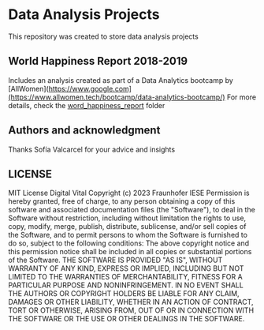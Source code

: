 # Data Analysis Projects

This repository was created to store data analysis projects 

## World Happiness Report 2018-2019
Includes an analysis created as part of a Data Analytics bootcamp by [AllWomen](https://www.google.com](https://www.allwomen.tech/bootcamp/data-analytics-bootcamp/)
For more details, check the [word_happiness_report](https://github.com/adelinerd/data_analytics/tree/main/world_happiness_report) folder

## Authors and acknowledgment
Thanks Sofía Valcarcel for your advice and insights 

## LICENSE
MIT License
Digital Vital
Copyright (c) 2023 Fraunhofer IESE
Permission is hereby granted, free of charge, to any person obtaining a copy
of this software and associated documentation files (the "Software"), to deal
in the Software without restriction, including without limitation the rights
to use, copy, modify, merge, publish, distribute, sublicense, and/or sell
copies of the Software, and to permit persons to whom the Software is
furnished to do so, subject to the following conditions:
The above copyright notice and this permission notice shall be included in all
copies or substantial portions of the Software.
THE SOFTWARE IS PROVIDED "AS IS", WITHOUT WARRANTY OF ANY KIND, EXPRESS OR
IMPLIED, INCLUDING BUT NOT LIMITED TO THE WARRANTIES OF MERCHANTABILITY,
FITNESS FOR A PARTICULAR PURPOSE AND NONINFRINGEMENT. IN NO EVENT SHALL THE
AUTHORS OR COPYRIGHT HOLDERS BE LIABLE FOR ANY CLAIM, DAMAGES OR OTHER
LIABILITY, WHETHER IN AN ACTION OF CONTRACT, TORT OR OTHERWISE, ARISING FROM,
OUT OF OR IN CONNECTION WITH THE SOFTWARE OR THE USE OR OTHER DEALINGS IN THE
SOFTWARE.
